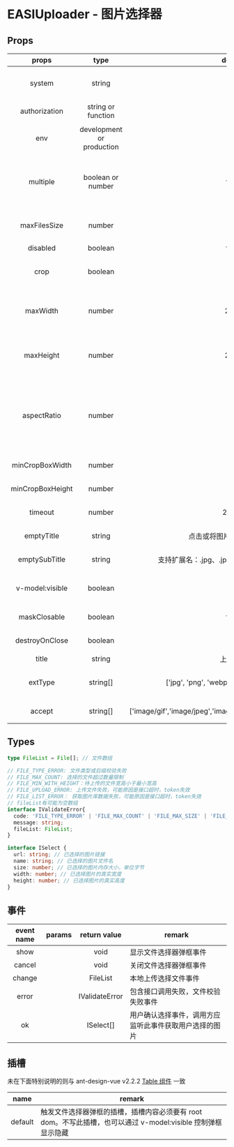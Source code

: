 # EASIUploader - 图片选择器

<!-- :::demo
uploader/index
::: -->

## Props

|      props       |           type            |                             default                              | required | remark                                                                                                                                                              |
| :--------------: | :-----------------------: | :--------------------------------------------------------------: | :------: | ------------------------------------------------------------------------------------------------------------------------------------------------------------------- |
|      system      |          string           |                                                                  |    是    | 系统在 IAM 内的标示，例如 IAM 系统标示为 iam，可咨询后端系统具体标示                                                                                                |
|  authorization   |    string or function     |                                                                  |    是    | IAM 下发的 token，格式为 Bearer **\*\***                                                                                                                            |
|       env        | development or production |                                                                  |    是    | 默认取 window.\$EASI_BUILD_ENV 的值                                                                                                                                 |
|     multiple     |     boolean or number     |                              false                               |    否    | 可以上传/选择的图片数量，为 true 时，不限制数量，为 false 或 1 时只能上传/选择一张图片，为 0 时不可上传/选择图片                                                    |
|   maxFilesSize   |          number           |                                5                                 |    否    | 单张图片上传内存大小限制，单位 M，默认不超过 5M                                                                                                                     |
|     disabled     |          boolean          |                              false                               |    否    | 禁用图片选择器                                                                                                                                                      |
|       crop       |          boolean          |                               true                               |    否    | 图片是否可裁剪，默认可裁剪，gif 图片不能使用裁剪功能                                                                                                                |
|     maxWidth     |          number           |                               2000                               |    否    | 图片最大宽度，如果选择的图片超过此值，会按比例压缩宽度到此值，gif 不受此约束，默认最大 2000px                                                                       |
|    maxHeight     |          number           |                               2000                               |    否    | 图片最大高度，如果选择的图片超过此值，会按比例压缩高度到此值，gif 不受此约束，默认最大 2000px                                                                       |
|   aspectRatio    |          number           |                                0                                 |    否    | 裁剪图片的宽高比，如果不限制宽高比则不传入此值，或传入 0，如果想要正方形图片可传入 1，传入的值应是宽度除以高度的结果，例如想要宽高比 3：2 的尺寸，则传入 3/2 的结果 |
| minCropBoxWidth  |          number           |                                0                                 |    否    | 可裁剪到的最小宽度，传 0 不限制                                                                                                                                     |
| minCropBoxHeight |          number           |                                0                                 |    否    | 可裁剪到的最小高度，传 0 不限制                                                                                                                                     |
|     timeout      |          number           |                              20000                               |    否    | 上传超时时间，默认 20 秒，单位毫秒                                                                                                                                  |
|    emptyTitle    |          string           |                    点击或将图片拖拽到这里上传                    |    否    | 本地上传无图片的时候空状态的标题                                                                                                                                    |
|  emptySubTitle   |          string           |          支持扩展名：.jpg、.jpeg、.png、.webp、.gif 等           |    否    | 本地上传无图片的时候空状态的二级标题                                                                                                                                |
| v-model:visible  |          boolean          |                                                                  |    否    | 如果写入了 slot#default 插槽，则由插槽内的 dom 自动触发显示                                                                                                         |
|   maskClosable   |          boolean          |                              false                               |    否    | 点击蒙层是否可以关闭文件选择器，默认不可以                                                                                                                          |
|  destroyOnClose  |          boolean          |                               true                               |    否    | 关闭文件选择器是否清除内部状态，默认要清除                                                                                                                          |
|      title       |          string           |                             上传图片                             |    否    | 文件选择器弹框的标题                                                                                                                                                |
|     extType      |         string[]          |       ['jpg', 'png', 'webp', 'jpeg', 'gif', 'tif', 'tiff']       |    否    | 允许上传的文件后缀，主要是为了防止拖动上传时可以跳过 accept 校验                                                                                                    |
|      accept      |         string[]          | ['image/gif','image/jpeg','image/png','image/tiff','image/webp'] |    否    | input 输入框的 accept 参数,限制文件类型                                                                                                                             |

## Types

```Typescript
type FileList = File[]; // 文件数组

// FILE_TYPE_ERROR: 文件类型或后缀校验失败
// FILE_MAX_COUNT: 选择的文件超过数量限制
// FILE_MIN_WITH_HEIGHT：待上传的文件宽高小于最小宽高
// FILE_UPLOAD_ERROR: 上传文件失败，可能原因是接口超时，token失效
// FILE_LIST_ERROR： 获取图片库数据失败，可能原因是接口超时，token失效
// fileList有可能为空数组
interface IValidateError{
  code: 'FILE_TYPE_ERROR' | 'FILE_MAX_COUNT' | 'FILE_MAX_SIZE' | 'FILE_MIN_WITH_HEIGHT' | 'FILE_UPLOAD_ERROR' | 'FILE_LIST_ERROR';
  message: string;
  fileList: FileList;
}

interface ISelect {
  url: string; // 已选择的图片链接
  name: string; // 已选择的图片文件名
  size: number; // 已选择的图片内存大小，单位字节
  width: number; // 已选择图片的真实宽度
  height: number; // 已选择图片的真实高度
}
```

## 事件

| event name | params |  return value  | remark                                                 |
| :--------: | :----: | :------------: | ------------------------------------------------------ |
|    show    |        |      void      | 显示文件选择器弹框事件 <img width=500/>                |
|   cancel   |        |      void      | 关闭文件选择器弹框事件                                 |
|   change   |        |    FileList    | 本地上传选择文件事件                                   |
|   error    |        | IValidateError | 包含接口调用失败，文件校验失败事件                     |
|     ok     |        |   ISelect[]    | 用户确认选择事件，调用方应监听此事件获取用户选择的图片 |  |

## 插槽

未在下面特别说明的则与 ant-design-vue v2.2.2 [Table 组件](https://2x.antdv.com/components/table-cn) 一致

|  name   | remark                                                                                                       |
| :-----: | ------------------------------------------------------------------------------------------------------------ |
| default | 触发文件选择器弹框的插槽，插槽内容必须要有 root dom。不写此插槽，也可以通过 v-model:visible 控制弹框显示隐藏 |
